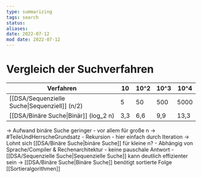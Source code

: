 ```yaml
---
type: summarizing
tags: search
status: 
aliases: 
date: 2022-07-12
mod date: 2022-07-12
---
```

# Vergleich der Suchverfahren
| Verfahren | 10 | 10^2 | 10^3 | 10^4 |
| --------------------------------------------- | --- | ---- | ---- | ---- |
| [[DSA/Sequenzielle Suche\|Sequenziell]] (n/2) | 5 | 50 | 500 | 5000 |
| [[DSA/Binäre Suche\|Binär]] (log_2 n) | 3,3 | 6,6 | 9,9 | 13,3 |

-> Aufwand binäre Suche geringer
	- vor allem für große n
-> #TeileUndHerrscheGrundsatz
	- Rekursion
	- hier einfach durch Iteration
-> Lohnt sich [[DSA/Binäre Suche|binäre Suche]] für kleine n?
	- Abhängig von Sprache/Compiler & Rechenarchitektur
	- keine pauschale Antwort
	- [[DSA/Sequenzielle Suche|Sequenzielle Suche]] kann deutlich effizienter sein
-> [[DSA/Binäre Suche|Binäre Suche]] benötigt sortierte Folge
	[[Sortieralgorithmen]]
